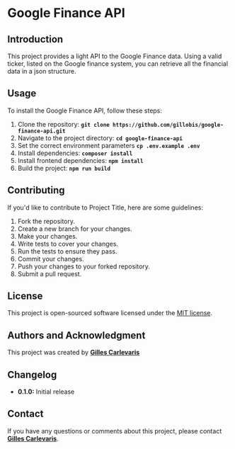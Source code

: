 # Google Finance API

## **Introduction**

This project provides a light API to the Google Finance data. 
Using a valid ticker, listed on the Google finance system, you can retrieve all the financial data in a json structure.

## **Usage**

To install the Google Finance API, follow these steps:

1. Clone the repository: **`git clone https://github.com/gillobis/google-finance-api.git`**
2. Navigate to the project directory: **`cd google-finance-api`**
3. Set the correct environment parameters **`cp .env.example .env`**
4. Install dependencies: **`composer install`**
5. Install frontend dependencies: **`npm install`**
6. Build the project: **`npm run build`**

## **Contributing**

If you'd like to contribute to Project Title, here are some guidelines:

1. Fork the repository.
2. Create a new branch for your changes.
3. Make your changes.
4. Write tests to cover your changes.
5. Run the tests to ensure they pass.
6. Commit your changes.
7. Push your changes to your forked repository.
8. Submit a pull request.

## **License**

This project is open-sourced software licensed under the [MIT license](https://opensource.org/licenses/MIT).

## **Authors and Acknowledgment**

This project was created by **[Gilles Carlevaris](https://github.com/gillobis)**

## **Changelog**

- **0.1.0:** Initial release

## **Contact**

If you have any questions or comments about this project, please contact **[Gilles Carlevaris](g.carlevaris@gmail.com)**.
